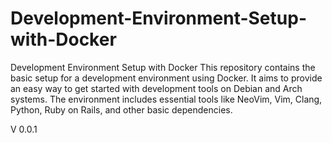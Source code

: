 # Development-Environment-Setup-with-Docker
Development Environment Setup with Docker This repository contains the basic setup for a development environment using Docker. It aims to provide an easy way to get started with development tools on Debian and Arch systems. The environment includes essential tools like NeoVim, Vim, Clang, Python, Ruby on Rails, and other basic dependencies.

V 0.0.1